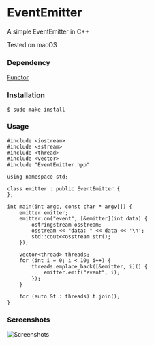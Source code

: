 # EventEmitter
A simple EventEmitter in C++

Tested on macOS

### Dependency
[Functor](https://github.com/BlueCocoa/Functor)

### Installation
```$ sudo make install```

### Usage

	#include <iostream>
	#include <sstream>
	#include <thread>
	#include <vector>
	#include "EventEmitter.hpp"
	
	using namespace std;
	
	class emitter : public EventEmitter {
	};
	
	int main(int argc, const char * argv[]) {
	    emitter emitter;
	    emitter.on("event", [&emitter](int data) {
	        ostringstream osstream;
	        osstream << "data: " << data << '\n';
	        std::cout<<osstream.str();
	    });
	    
	    vector<thread> threads;
	    for (int i = 0; i < 10; i++) {
	        threads.emplace_back([&emitter, i]() {
	            emitter.emit("event", i);
	        });
	    }
	    
	    for (auto &t : threads) t.join();
	}

### Screenshots

![Screenshots](https://raw.githubusercontent.com/BlueCocoa/EventEmitter/master/screenshot.png)
